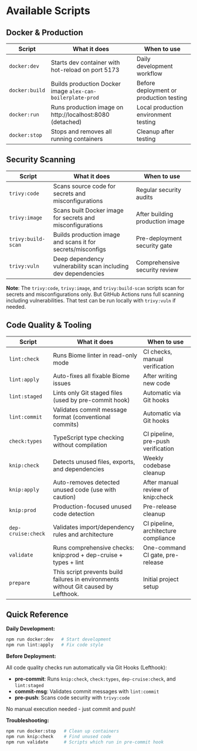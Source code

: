 # Available Scripts

## Docker & Production

| Script         | What it does                                               | When to use                             |
|----------------|------------------------------------------------------------|-----------------------------------------|
| `docker:dev`   | Starts dev container with hot-reload on port 5173          | Daily development workflow              |
| `docker:build` | Builds production Docker image `alex-can-boilerplate-prod` | Before deployment or production testing |
| `docker:run`   | Runs production image on http://localhost:8080 (detached)  | Local production environment testing    |
| `docker:stop`  | Stops and removes all running containers                   | Cleanup after testing                   |

## Security Scanning

| Script             | What it does                                                  | When to use                     |
|--------------------|---------------------------------------------------------------|---------------------------------|
| `trivy:code`       | Scans source code for secrets and misconfigurations           | Regular security audits         |
| `trivy:image`      | Scans built Docker image for secrets and misconfigurations    | After building production image |
| `trivy:build-scan` | Builds production image and scans it for secrets/misconfigs   | Pre-deployment security gate    |
| `trivy:vuln`       | Deep dependency vulnerability scan including dev dependencies | Comprehensive security review   |

**Note**: The `trivy:code`, `trivy:image`, and `trivy:build-scan` scripts scan for secrets and misconfigurations only. But GitHub Actions runs full scanning including vulnerabilities. That test can be run locally with `trivy:vuln` if needed.

## Code Quality & Tooling

| Script             | What it does                                                                        | When to use                          |
|--------------------|-------------------------------------------------------------------------------------|--------------------------------------|
| `lint:check`       | Runs Biome linter in read-only mode                                                 | CI checks, manual verification       |
| `lint:apply`       | Auto-fixes all fixable Biome issues                                                 | After writing new code               |
| `lint:staged`      | Lints only Git staged files (used by pre-commit hook)                               | Automatic via Git hooks              |
| `lint:commit`      | Validates commit message format (conventional commits)                              | Automatic via Git hooks              |
| `check:types`      | TypeScript type checking without compilation                                        | CI pipeline, pre-push verification   |
| `knip:check`       | Detects unused files, exports, and dependencies                                     | Weekly codebase cleanup              |
| `knip:apply`       | Auto-removes detected unused code (use with caution)                                | After manual review of knip:check    |
| `knip:prod`        | Production-focused unused code detection                                            | Pre-release cleanup                  |
| `dep-cruise:check` | Validates import/dependency rules and architecture                                  | CI pipeline, architecture compliance |
| `validate`         | Runs comprehensive checks: knip:prod + dep-cruise + types + lint                    | One-command CI gate, pre-release     |
| `prepare`          | This script prevents build failures in environments without Git caused by Lefthook. | Initial project setup                |

## Quick Reference

**Daily Development:**

```bash
npm run docker:dev   # Start development
npm run lint:apply   # Fix code style
```

**Before Deployment:**

All code quality checks run automatically via Git Hooks (Lefthook):
- **pre-commit**: Runs `knip:check`, `check:types`, `dep-cruise:check`, and `lint:staged`
- **commit-msg**: Validates commit messages with `lint:commit`
- **pre-push**: Scans code security with `trivy:code`

No manual execution needed - just commit and push!

**Troubleshooting:**

```bash
npm run docker:stop   # Clean up containers
npm run knip:check    # Find unused code
npm run validate      # Scripts which run in pre-commit hook
```

